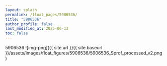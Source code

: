 ```yaml
---
layout: splash
permalink: /float_pages/5906536/
title: "5906536"
author_profile: false
last_modified_at: 2025-06-13
toc: false
---
```

 
5906536
![img-png]({{ site.url }}{{ site.baseurl }}/assets/images/float_figures/5906536/5906536_Sprof_processed_v2.png)